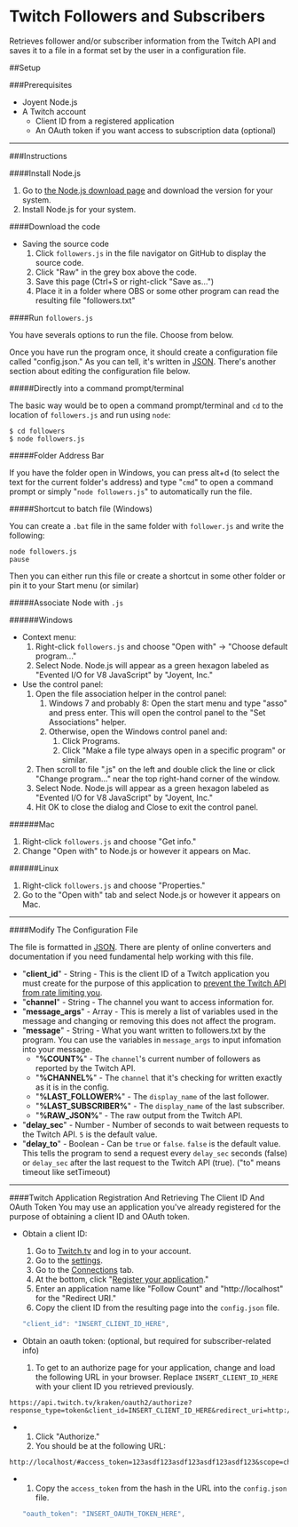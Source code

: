 Twitch Followers and Subscribers
================================

Retrieves follower and/or subscriber information from the Twitch API and saves it to a file in a format set by the user in a configuration file.


##Setup

###Prerequisites
* Joyent Node.js
* A Twitch account
   * Client ID from a registered application
   * An OAuth token if you want access to subscription data (optional)

---
###Instructions

####Install Node.js

1. Go to [the Node.js download page](http://nodejs.org/download/) and download the version for your system.
1. Install Node.js for your system.

####Download the code

* Saving the source code
   1. Click `followers.js` in the file navigator on GitHub to display the source code.
   1. Click "Raw" in the grey box above the code.
   1. Save this page (Ctrl+S or right-click "Save as...")
   1. Place it in a folder where OBS or some other program can read the resulting file "followers.txt"

####Run `followers.js`

You have severals options to run the file. Choose from below.

Once you have run the program once, it should create a configuration file called "config.json." As you can tell, it's written in [JSON](http://json.org/). There's another section about editing the configuration file below.

#####Directly into a command prompt/terminal

The basic way would be to open a command prompt/terminal and `cd` to the location of `followers.js` and run using `node`:
```
$ cd followers
$ node followers.js
```

#####Folder Address Bar

If you have the folder open in Windows, you can press alt+d (to select the text for the current folder's address) and type "`cmd`" to open a command prompt or simply "`node followers.js`" to automatically run the file.

#####Shortcut to batch file (Windows)

You can create a `.bat` file in the same folder with `follower.js` and write the following:
```
node followers.js
pause
```
Then you can either run this file or create a shortcut in some other folder or pin it to your Start menu (or similar)

#####Associate Node with `.js`

######Windows

* Context menu:
    1. Right-click `followers.js` and choose "Open with" -> "Choose default program..."
    1. Select Node. Node.js will appear as a green hexagon labeled as "Evented I/O for V8 JavaScript" by "Joyent, Inc."
* Use the control panel:
    1. Open the file association helper in the control panel:
        1. Windows 7 and probably 8: Open the start menu and type "asso" and press enter. This will open the control panel to the "Set Associations" helper.
        1. Otherwise, open the Windows control panel and:
            1. Click Programs.
            1. Click "Make a file type always open in a specific program" or similar.
    1. Then scroll to file ".js" on the left and double click the line or click "Change program..." near the top right-hand corner of the window.
    1. Select Node. Node.js will appear as a green hexagon labeled as "Evented I/O for V8 JavaScript" by "Joyent, Inc."
    1. Hit OK to close the dialog and Close to exit the control panel.

######Mac

1. Right-click `followers.js` and choose "Get info."
1. Change "Open with" to Node.js or however it appears on Mac.

######Linux

1. Right-click `followers.js` and choose "Properties."
1. Go to the "Open with" tab and select Node.js or however it appears on Mac.

---
####Modify The Configuration File

The file is formatted in [JSON](http://json.org/). There are plenty of online converters and documentation if you need fundamental help working with this file.

* "**client_id**" - String - This is the client ID of a Twitch application you must create for the purpose of this application to [prevent the Twitch API from rate limiting you](https://github.com/justintv/twitch-api#rate-limits).
* "**channel**" - String - The channel you want to access information for.
* "**message_args**" - Array - This is merely a list of variables used in the message and changing or removing this does not affect the program.
* "**message**" - String - What you want written to followers.txt by the program. You can use the variables in `message_args` to input infomation into your message.
  * "**%COUNT%**" - The `channel`'s current number of followers as reported by the Twitch API.
  * "**%CHANNEL%**" - The `channel` that it's checking for written exactly as it is in the config.
  * "**%LAST_FOLLOWER%**" - The `display_name` of the last follower.
  * "**%LAST_SUBSCRIBER%**" - The `display_name` of the last subscriber.
  * "**%RAW_JSON%**" - The raw output from the Twitch API.
* "**delay_sec**" - Number - Number of seconds to wait between requests to the Twitch API. `5` is the default value.
* "**delay_to**" - Boolean - Can be `true` or `false`. `false` is the default value. This tells the program to send a request every `delay_sec` seconds (false) or `delay_sec` after the last request to the Twitch API (true). ("to" means timeout like setTimeout)

---
####Twitch Application Registration And Retrieving The Client ID And OAuth Token
You may use an application you've already registered for the purpose of obtaining a client ID and OAuth token.

* Obtain a client ID:
  1. Go to [Twitch.tv](http://twitch.tv) and log in to your account.
  1. Go to the [settings](http://www.twitch.tv/settings).
  1. Go to the [Connections](http://www.twitch.tv/settings/connections) tab.
  1. At the bottom, click "[Register your application](http://www.twitch.tv/kraken/oauth2/clients/new)."
  1. Enter an application name like "Follow Count" and "http://localhost" for the "Redirect URI."
  1. Copy the client ID from the resulting page into the `config.json` file.
  
  ```javascript
  "client_id": "INSERT_CLIENT_ID_HERE",
  ```

* Obtain an oauth token: (optional, but required for subscriber-related info)
  1. To get to an authorize page for your application, change and load the following URL in your browser. Replace `INSERT_CLIENT_ID_HERE` with your client ID you retrieved previously.

```
https://api.twitch.tv/kraken/oauth2/authorize?response_type=token&client_id=INSERT_CLIENT_ID_HERE&redirect_uri=http://localhost&scope=channel_subscriptions
```
*
  1. Click "Authorize."
  1. You should be at the following URL:

```
http://localhost/#access_token=123asdf123asdf123asdf123asdf123&scope=channel_subscriptions
```

*
  1. Copy the `access_token` from the hash in the URL into the `config.json` file.
  
  ```javascript
  "oauth_token": "INSERT_OAUTH_TOKEN_HERE",
  ```
